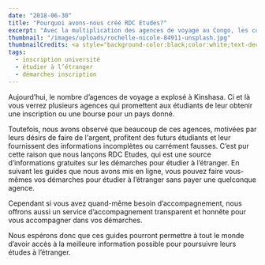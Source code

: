 ```yaml
---
date: "2018-06-30"
title: "Pourquoi avons-nous créé RDC Etudes?"
excerpt: "Avec la multiplication des agences de voyage au Congo, les congolais sont de plus en plus victimes de charlatans et escrocs qui profitent de leur manque d’information. Nous voulons mettre fin à ça."
thumbnail: "/images/uploads/rochelle-nicole-84911-unsplash.jpg"
thumbnailCredits: <a style="background-color:black;color:white;text-decoration:none;padding:4px 6px;font-family:-apple-system, BlinkMacSystemFont, &quot;San Francisco&quot;, &quot;Helvetica Neue&quot;, Helvetica, Ubuntu, Roboto, Noto, &quot;Segoe UI&quot;, Arial, sans-serif;font-size:12px;font-weight:bold;line-height:1.2;display:inline-block;border-radius:3px" href="https://unsplash.com/@rchllwlsn?utm_medium=referral&amp;utm_campaign=photographer-credit&amp;utm_content=creditBadge" target="_blank" rel="noopener noreferrer" title="Download free do whatever you want high-resolution photos from Rochelle Nicole"><span style="display:inline-block;padding:2px 3px"><svg xmlns="http://www.w3.org/2000/svg" style="height:12px;width:auto;position:relative;vertical-align:middle;top:-1px;fill:white" viewBox="0 0 32 32"><title>unsplash-logo</title><path d="M20.8 18.1c0 2.7-2.2 4.8-4.8 4.8s-4.8-2.1-4.8-4.8c0-2.7 2.2-4.8 4.8-4.8 2.7.1 4.8 2.2 4.8 4.8zm11.2-7.4v14.9c0 2.3-1.9 4.3-4.3 4.3h-23.4c-2.4 0-4.3-1.9-4.3-4.3v-15c0-2.3 1.9-4.3 4.3-4.3h3.7l.8-2.3c.4-1.1 1.7-2 2.9-2h8.6c1.2 0 2.5.9 2.9 2l.8 2.4h3.7c2.4 0 4.3 1.9 4.3 4.3zm-8.6 7.5c0-4.1-3.3-7.5-7.5-7.5-4.1 0-7.5 3.4-7.5 7.5s3.3 7.5 7.5 7.5c4.2-.1 7.5-3.4 7.5-7.5z"></path></svg></span><span style="display:inline-block;padding:2px 3px">Rochelle Nicole</span></a>
tags: 
  - inscription université
  - étudier à l’étranger
  - démarches inscription
---
```


Aujourd’hui, le nombre d’agences de voyage a explosé à Kinshasa.
Ci et là vous verrez plusieurs agences qui promettent aux étudiants de leur obtenir une inscription ou une bourse pour un pays donné.

Toutefois, nous avons observé que beaucoup de ces agences, motivées par leurs désirs de faire de l'argent, profitent des futurs étudiants et leur fournissent des informations incomplètes ou carrément fausses.
C’est pur cette raison que nous lançons RDC Etudes, qui est une source d’informations gratuites sur les démarches pour étudier à l’étranger.
En suivant les guides que nous avons mis en ligne, vous pouvez faire vous-mêmes vos démarches pour étudier à l’étranger sans payer une quelconque agence.

Cependant si vous avez quand-même besoin d’accompagnement, nous offrons aussi un service d’accompagnement transparent et honnête pour vous accompagner dans vos démarches.

Nous espérons donc que ces guides pourront permettre à tout le monde d’avoir accès à la meilleure information possible pour poursuivre leurs études à l’étranger.
